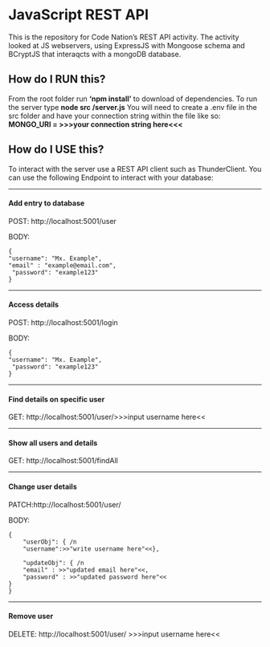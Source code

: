 # JavaScript REST API

This is the repository for Code Nation’s REST API activity. The activity looked at JS webservers, using ExpressJS with Mongoose schema and BCryptJS that interaqcts with a mongoDB database.

## How do I RUN this?
From the root folder run **‘npm install’** to download of dependencies. To run the server type **node src /server.js**
You will need to create a .env file in the src folder and have your connection string within the file like so:  **MONGO_URI = >>>your connection string here<<<**

## How do I USE this?

To interact with the server use a REST API client such as ThunderClient. You can use the following Endpoint to interact with your database:

__________________________________________________

#### Add entry to database
POST: http://localhost:5001/user

BODY:

```
{
"username": "Mx. Example",
"email" : "example@email.com",
 "password": "example123"
}
```

__________________________________________________

#### Access details
POST: http://localhost:5001/login

BODY:

```
{
"username": "Mx. Example",
 "password": "example123"
}
```

__________________________________________________

#### Find details on specific user
GET: http://localhost:5001/user/>>>input username here<<

__________________________________________________

#### Show all users and details
GET: http://localhost:5001/findAll

__________________________________________________

#### Change user details
PATCH:http://localhost:5001/user/

BODY:

```
{
    "userObj": { /n
    "username":>>"write username here"<<},

    "updateObj": { /n
    "email" : >>"updated email here"<<,
    "password" : >>"updated password here"<<
}
}
```
__________________________________________________

#### Remove user
DELETE: http://localhost:5001/user/ >>>input username here<<
